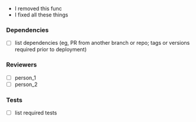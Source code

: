 [//]: # (Let's get your best description here about what's happend! Here's a list as well, if you like:)

* I removed this func
* I fixed all these things

### Dependencies
- [ ] list dependencies (eg, PR from another branch or repo; tags or versions required prior to deployment)

### Reviewers
- [ ] person_1
- [ ] person_2

### Tests
- [ ] list required tests
